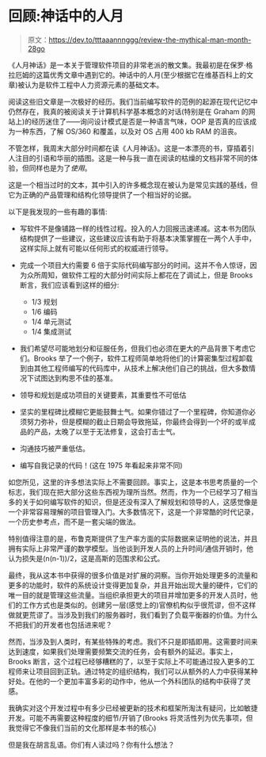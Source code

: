 # 回顾:神话中的人月

> 原文：<https://dev.to/tttaaannnggg/review-the-mythical-man-month-28go>

《人月神话》是一本关于管理软件项目的非常老派的散文集。我最初是在保罗·格拉厄姆的这篇优秀文章中遇到它的。神话中的人月(至少根据它在维基百科上的文章)被认为是软件工程中人力资源元素的基础文本。

阅读这些旧文章是一次极好的经历。我们当前编写软件的范例的起源在现代记忆中仍然存在，我真的被阅读关于计算机科学基本概念的对话(特别是在 Graham 的网站上)的经历迷住了——询问设计模式是否是一种语言气味，OOP 是否真的应该成为一种东西，了解 OS/360 和覆盖，以及对 OS 占用 400 kb RAM 的沮丧。

不管怎样，我周末大部分时间都在读《人月神话》。这是一本漂亮的书，穿插着引人注目的引语和华丽的插图。这是一种与我一直在阅读的枯燥的文档非常不同的体验，但同样也是为了*使用*。

这是一个相当过时的文本，其中引入的许多概念现在被认为是常见实践的基线，但它为正确的产品管理和结构化领导提供了一个相当好的论据。

以下是我发现的一些有趣的事情:

*   写软件不是像铺路一样的线性过程。投入的人力回报迅速递减。这本书为团队结构提供了一些建议，这些建议应该有助于将基本决策掌握在一两个人手中，这样实际上就有可能以任何形式的权威进行领导。

*   完成一个项目大约需要 6 倍于实际代码编写部分的时间。这并不令人惊讶，因为众所周知，做软件工程的大部分时间实际上都花在了调试上，但是 Brooks 断言，我们应该看到这样的细分:

    *   1/3 规划
    *   1/6 编码
    *   1/4 单元测试
    *   1/4 集成测试
*   我们希望尽可能地划分和征服任务，但我们也必须在更大的产品背景下考虑它们。Brooks 举了一个例子，软件工程师简单地将他们的计算密集型过程卸载到由其他工程师编写的代码库中，从技术上解决他们自己的挑战，但大多数情况下试图达到构思不佳的基准。

*   领导和规划是成功项目的关键要素，其重要性不可低估

*   坚实的里程碑比模糊它更能鼓舞士气。如果你错过了一个里程碑，你知道你必须努力弥补，但是模糊的截止日期会导致拖延，你最终会得到一个坏的或半成品的产品，太晚了以至于无法修复，这会打击士气。

*   沟通技巧被严重低估。

*   编写自我记录的代码！(这在 1975 年看起来非常不同)

如您所见，这里的许多想法实际上不需要回顾。事实上，这是本书思考质量的一个标志，我们现在把大部分这些东西视为理所当然。然而，作为一个已经学习了相当多的关于如何编写软件的知识，但是还没有深入了解规划和领导的人，这感觉像是一个非常容易理解的项目管理入门。大多数情况下，这是一个非常酷的时代记录，一个历史参考点，而不是一套尖端的做法。

特别值得注意的是，布鲁克斯提供了生产率方面的实际数据来证明他的说法，并且拥有实际上非常严谨的数学模型。当他谈到开发人员的上升时间/通信开销时，他认为损失是(n(n-1))/2，这是高斯的范围求和公式。

最终，我从这本书中获得的很多价值是对扩展的洞察。当你开始处理更多的流量和更多的功能时，软件的系统设计变得更加复杂，并且开始出现大量的硬件，它们的唯一目的就是管理这些流量。当组织承担更大的项目并增加更多的开发人员时，他们的工作方式也是类似的。创建另一层(感觉上的)官僚机构似乎很荒谬，但不这样做就更荒谬了。当涉及到我们的服务器时，我们看到了负载平衡器的价值。为什么不把我们的开发者也包括进来呢？

然而，当涉及到人类时，有某些特殊的考虑。我们不只是即插即用。这需要时间来达到速度，如果我们处理需要频繁交流的任务，会有额外的延迟。事实上，Brooks 断言，这个过程已经够糟糕的了，以至于实际上不可能通过投入更多的工程师来让项目回到正轨。通过特定的组织结构，我们可以从额外的人力中获得某种好处。在他的一个更加丰富多彩的动作中，他从一个外科团队的结构中获得了灵感。

我确实对这个开发过程中有多少已经被更新的技术和框架所淘汰有疑问，比如敏捷开发。可能不再需要这种程度的细节/开销了(Brooks 将灵活性列为优先事项，但我觉得它不像我们当前的文化那样是本书的核心)

但是我在胡言乱语。你们有人读过吗？你有什么想法？